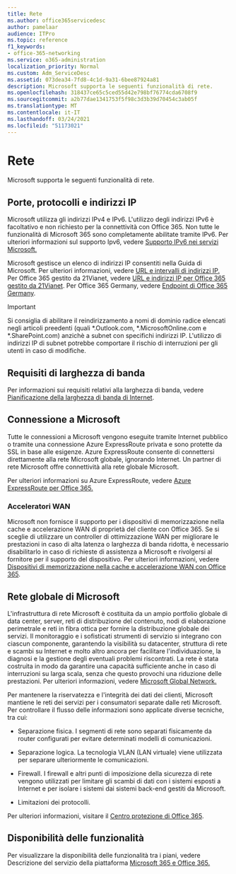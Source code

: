 ```yaml
---
title: Rete
ms.author: office365servicedesc
author: pamelaar
audience: ITPro
ms.topic: reference
f1_keywords:
- office-365-networking
ms.service: o365-administration
localization_priority: Normal
ms.custom: Adm_ServiceDesc
ms.assetid: 073dea34-7fd8-4c1d-9a31-6bee87924a81
description: Microsoft supporta le seguenti funzionalità di rete.
ms.openlocfilehash: 318437ce65c5ced55d42e798bf76774cda6708f9
ms.sourcegitcommit: a2b77dae1341753f5f98c3d3b39d70454c3ab05f
ms.translationtype: MT
ms.contentlocale: it-IT
ms.lasthandoff: 03/24/2021
ms.locfileid: "51173021"
---
```

# <a name="networking"></a>Rete

Microsoft supporta le seguenti funzionalità di rete.
  
## <a name="ports-protocols-and-ip-addresses"></a>Porte, protocolli e indirizzi IP

Microsoft utilizza gli indirizzi IPv4 e IPv6. L'utilizzo degli indirizzi IPv6 è facoltativo e non richiesto per la connettività con Office 365. Non tutte le funzionalità di Microsoft 365 sono completamente abilitate tramite IPv6. Per ulteriori informazioni sul supporto Ipv6, vedere [Supporto IPv6 nei servizi Microsoft.](/office365/enterprise/ipv6-support)
  
Microsoft gestisce un elenco di indirizzi IP consentiti nella Guida di Microsoft. Per ulteriori informazioni, vedere [URL e intervalli di indirizzi IP.](/office365/enterprise/urls-and-ip-address-ranges) Per Office 365 gestito da 21Vianet, vedere [URL e indirizzi IP per Office 365 gestito da 21Vianet](/office365/enterprise/managing-office-365-endpoints). Per Office 365 Germany, vedere [Endpoint di Office 365 Germany](https://support.office.com/article/Office-365-Germany-endpoints-8a113a50-0071-4155-bb8e-eba5a8dbd4c8).
  
> [!IMPORTANT]
> Si consiglia di abilitare il reindirizzamento a nomi di dominio radice elencati negli articoli preedenti (quali \*.Outlook.com, \*.MicrosoftOnline.com e \*.SharePoint.com) anzichè a subnet con specifichi indirizzi IP. L'utilizzo di indirizzi IP di subnet potrebbe comportare il rischio di interruzioni per gli utenti in caso di modifiche. 
  
## <a name="bandwidth-requirements"></a>Requisiti di larghezza di banda

Per informazioni sui requisiti relativi alla larghezza di banda, vedere [Pianificazione della larghezza di banda di Internet](/office365/enterprise/network-planning-and-performance).
  
## <a name="connecting-to-microsoft"></a>Connessione a Microsoft

Tutte le connessioni a Microsoft vengono eseguite tramite Internet pubblico o tramite una connessione Azure ExpressRoute privata e sono protette da SSL in base alle esigenze. Azure ExpressRoute consente di connettersi direttamente alla rete Microsoft globale, ignorando Internet. Un partner di rete Microsoft offre connettività alla rete globale Microsoft.
  
Per ulteriori informazioni su Azure ExpressRoute, vedere [Azure ExpressRoute per Office 365.](/microsoft-365/enterprise/azure-expressroute)
  
### <a name="wan-accelerators"></a>Acceleratori WAN

Microsoft non fornisce il supporto per i dispositivi di memorizzazione nella cache e accelerazione WAN di proprietà del cliente con Office 365. Se si sceglie di utilizzare un controller di ottimizzazione WAN per migliorare le prestazioni in caso di alta latenza o larghezza di banda ridotta, è necessario disabilitarlo in caso di richieste di assistenza a Microsoft e rivolgersi al fornitore per il supporto del dispositivo. Per ulteriori informazioni, vedere [Dispositivi di memorizzazione nella cache e accelerazione WAN con Office 365](https://support.microsoft.com/help/2690045/using-third-party-network-devices-or-solutions-with-office-365).
  
## <a name="the-global-microsoft-network"></a>Rete globale di Microsoft

L'infrastruttura di rete Microsoft è costituita da un ampio portfolio globale di data center, server, reti di distribuzione del contenuto, nodi di elaborazione perimetrale e reti in fibra ottica per fornire la distribuzione globale dei servizi. Il monitoraggio e i sofisticati strumenti di servizio si integrano con ciascun componente, garantendo la visibilità su datacenter, struttura di rete e scambi su Internet e molto altro ancora per facilitare l'individuazione, la diagnosi e la gestione degli eventuali problemi riscontrati. La rete è stata costruita in modo da garantire una capacità sufficiente anche in caso di interruzioni su larga scala, senza che questo provochi una riduzione delle prestazioni. Per ulteriori informazioni, vedere [Microsoft Global Network.](/azure/networking/microsoft-global-network) 
  
Per mantenere la riservatezza e l'integrità dei dati dei clienti, Microsoft mantiene le reti dei servizi per i consumatori separate dalle reti Microsoft. Per controllare il flusso delle informazioni sono applicate diverse tecniche, tra cui:
  
- Separazione fisica. I segmenti di rete sono separati fisicamente da router configurati per evitare determinati modelli di comunicazioni.
    
- Separazione logica. La tecnologia VLAN (LAN virtuale) viene utilizzata per separare ulteriormente le comunicazioni.
    
- Firewall. I firewall e altri punti di imposizione della sicurezza di rete vengono utilizzati per limitare gli scambi di dati con i sistemi esposti a Internet e per isolare i sistemi dai sistemi back-end gestiti da Microsoft. 
    
- Limitazioni dei protocolli.
    
Per ulteriori informazioni, visitare il [Centro protezione di Office 365](https://www.microsoft.com/trust-center). 
  
## <a name="feature-availability"></a>Disponibilità delle funzionalità

Per visualizzare la disponibilità delle funzionalità tra i piani, vedere Descrizione del servizio della piattaforma [Microsoft 365 e Office 365.](office-365-platform-service-description.md)
